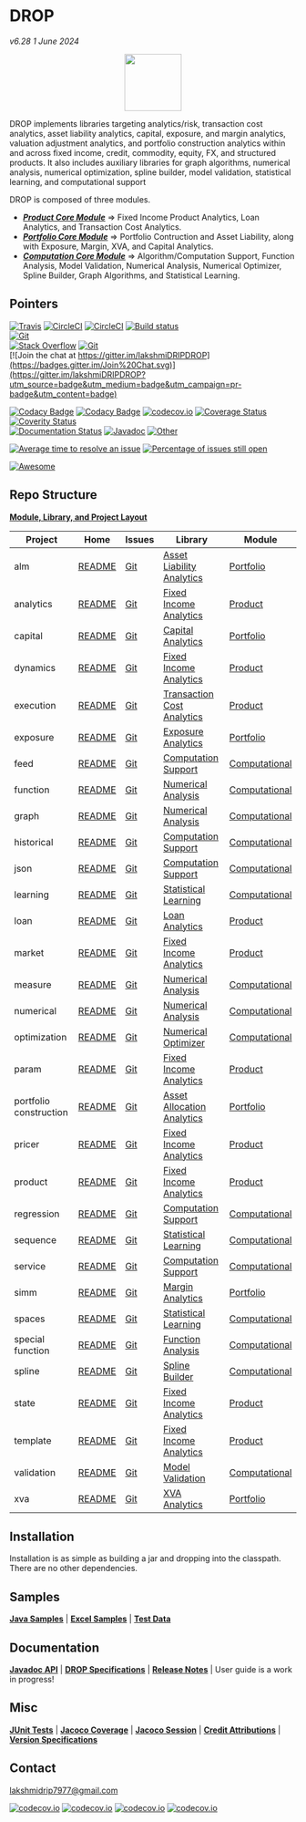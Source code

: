# DROP

*v6.28*  *1 June 2024*

<p align="center"><img src="https://github.com/lakshmiDRIP/DROP/blob/master/DRIP_Logo.gif?raw=true" width="100"></p>

DROP implements libraries targeting analytics/risk, transaction cost analytics, asset liability analytics, capital, exposure, and margin analytics, valuation adjustment analytics, and portfolio construction analytics within and across fixed income, credit, commodity, equity, FX, and structured products. It also includes auxiliary libraries for graph algorithms, numerical analysis, numerical optimization, spline builder, model validation, statistical learning, and computational support

DROP is composed of three modules.

 * [***Product     Core Module***](https://github.com/lakshmiDRIP/DROP/blob/master/ProductCore.md)         =>   Fixed Income Product Analytics, Loan Analytics, and Transaction Cost Analytics.
 * [***Portfolio   Core Module***](https://github.com/lakshmiDRIP/DROP/blob/master/PortfolioCore.md)       =>   Portfolio Contruction and Asset Liability, along with Exposure, Margin, XVA, and Capital Analytics.
 * [***Computation Core Module***](https://github.com/lakshmiDRIP/DROP/blob/master/ComputationalCore.md)   =>   Algorithm/Computation Support, Function Analysis, Model Validation, Numerical Analysis, Numerical Optimizer, Spline Builder, Graph Algorithms, and Statistical Learning.


## Pointers

[![Travis](https://travis-ci.org/lakshmiDRIP/DROP.svg)](https://travis-ci.org/lakshmiDRIP/DROP)    [![CircleCI](https://img.shields.io/circleci/project/github/lakshmiDRIP/DROP.svg)](https://circleci.com/gh/lakshmiDRIP/workflows/DROP)    [![CircleCI](https://circleci.com/gh/lakshmiDRIP/DROP.svg?style=svg)](https://circleci.com/gh/lakshmiDRIP/DROP)    [![Build status](https://ci.appveyor.com/api/projects/status/m5p8sfeth4cewr4v?svg=true)](https://ci.appveyor.com/project/lakshmiDRIP/drop)    
[![Git](https://img.shields.io/github/release/lakshmiDRIP/DROP.svg)](https://github.com/lakshmiDRIP/DROP/releases)    
[![Stack Overflow](http://img.shields.io/:stack%20overflow-drip-brightgreen.svg)](http://stackoverflow.com/questions/tagged/drip)    [![Git](http://dmlc.github.io/img/apache2.svg)](./LICENSE)    
[![Join the chat at https://gitter.im/lakshmiDRIPDROP](https://badges.gitter.im/Join%20Chat.svg)](https://gitter.im/lakshmiDRIPDROP?utm_source=badge&utm_medium=badge&utm_campaign=pr-badge&utm_content=badge)    

[![Codacy Badge](https://api.codacy.com/project/badge/Grade/7270e4b57c50483699448bf32721ab10)](https://www.codacy.com/app/lakshmiDRIP/DROP?utm_source=github.com&amp;utm_medium=referral&amp;utm_content=DROP/DROP&amp;utm_campaign=Badge_Grade)   [![Codacy Badge](https://api.codacy.com/project/badge/Coverage/7270e4b57c50483699448bf32721ab10)](https://www.codacy.com/app/lakshmiDRIP/DROP?utm_source=github.com&amp;utm_medium=referral&amp;utm_content=DROP/DROP&amp;utm_campaign=Badge_Coverage)   [![codecov.io](http://codecov.io/github/lakshmiDRIP/DROP/coverage.svg?branch=master)](https://codecov.io/gh/lakshmiDRIP/DROP/branch/master)   [![Coverage Status](https://coveralls.io/repos/github/lakshmiDRIP/DROP/badge.svg?branch=master)](https://coveralls.io/github/lakshmiDRIP/DROP?branch=master)   [![Coverity Status](https://scan.coverity.com/projects/14574/badge.svg)](https://scan.coverity.com/projects/lakshmidrip-drop)    
[![Documentation Status](https://readthedocs.org/projects/dripdrop/badge/?version=latest)](http://dripdrop.readthedocs.io/en/latest/?badge=latest)  [![Javadoc](https://readthedocs.org/projects/xgboost/badge/?version=latest)](https://lakshmidrip.github.io/DROP/Javadoc/index.html)  [![Other](https://readthedocs.org/projects/xgboost/badge/?version=latest)](https://github.com/lakshmiDRIP/DROP/tree/master/Docs)

[![Average time to resolve an issue](http://isitmaintained.com/badge/resolution/lakshmiDRIP/DROP.svg)](http://isitmaintained.com/project/lakshmiDRIP/DROP "Average time to resolve an issue")   [![Percentage of issues still open](http://isitmaintained.com/badge/open/lakshmiDRIP/DROP.svg)](http://isitmaintained.com/project/lakshmiDRIP/DROP "Percentage of issues still open")

[![Awesome](https://cdn.rawgit.com/sindresorhus/awesome/d7305f38d29fed78fa85652e3a63e154dd8e8829/media/badge.svg)](https://github.com/sindresorhus/awesome)

## Repo Structure

 [**Module, Library, and Project Layout**](https://github.com/lakshmiDRIP/DROP/blob/master/Taxonomy.md)

  |        Project         |  Home  |  Issues  |  Library  |  Module  |
  |------------------------|--------|----------|-----------|----------|
  | alm                    | [README](https://github.com/lakshmiDRIP/DROP/blob/master/src/main/java/org/drip/alm/README.md) | [Git](https://github.com/lakshmiDRIP/DROP/issues?q=is%3Aopen+is%3Aissue+label%3Aalm) | [Asset Liability Analytics](https://github.com/lakshmiDRIP/DROP/blob/master/AssetLiabilityAnalyticsLibrary.md) | [Portfolio](https://github.com/lakshmiDRIP/DROP/blob/master/PortfolioCore.md) |
  | analytics              | [README](https://github.com/lakshmiDRIP/DROP/blob/master/src/main/java/org/drip/analytics/README.md) | [Git](https://github.com/lakshmiDRIP/DROP/issues?q=is%3Aopen+is%3Aissue+label%3Aanalytics) | [Fixed Income Analytics](https://github.com/lakshmiDRIP/DROP/blob/master/FixedIncomeAnalyticsLibrary.md) | [Product](https://github.com/lakshmiDRIP/DROP/blob/master/ProductCore.md) |
  | capital                | [README](https://github.com/lakshmiDRIP/DROP/blob/master/src/main/java/org/drip/capital/README.md) | [Git](https://github.com/lakshmiDRIP/DROP/issues?q=is%3Aopen+is%3Aissue+label%3Acapital) | [Capital Analytics](https://github.com/lakshmiDRIP/DROP/blob/master/CapitalAnalyticsLibrary.md) | [Portfolio](https://github.com/lakshmiDRIP/DROP/blob/master/PortfolioCore.md) |
  | dynamics               | [README](https://github.com/lakshmiDRIP/DROP/blob/master/src/main/java/org/drip/dynamics/README.md) | [Git](https://github.com/lakshmiDRIP/DROP/issues?q=is%3Aopen+is%3Aissue+label%3Adynamics) | [Fixed Income Analytics](https://github.com/lakshmiDRIP/DROP/blob/master/FixedIncomeAnalyticsLibrary.md) | [Product](https://github.com/lakshmiDRIP/DROP/blob/master/ProductCore.md) |
  | execution              | [README](https://github.com/lakshmiDRIP/DROP/blob/master/src/main/java/org/drip/execution/README.md) | [Git](https://github.com/lakshmiDRIP/DROP/issues?q=is%3Aopen+is%3Aissue+label%3Aexecution) | [Transaction Cost Analytics](https://github.com/lakshmiDRIP/DROP/blob/master/TransactionCostAnalyticsLibrary.md) | [Product](https://github.com/lakshmiDRIP/DROP/blob/master/ProductCore.md) |
  | exposure               | [README](https://github.com/lakshmiDRIP/DROP/blob/master/src/main/java/org/drip/exposure/README.md) | [Git](https://github.com/lakshmiDRIP/DROP/issues?q=is%3Aopen+is%3Aissue+label%3Aexposure) | [Exposure Analytics](https://github.com/lakshmiDRIP/DROP/blob/master/ExposureAnalyticsLibrary.md) | [Portfolio](https://github.com/lakshmiDRIP/DROP/blob/master/PortfolioCore.md) |
  | feed                   | [README](https://github.com/lakshmiDRIP/DROP/blob/master/src/main/java/org/drip/feed/README.md) | [Git](https://github.com/lakshmiDRIP/DROP/issues?q=is%3Aopen+is%3Aissue+label%3Afeed) | [Computation Support](https://github.com/lakshmiDRIP/DROP/blob/master/ComputationSupportLibrary.md) | [Computational](https://github.com/lakshmiDRIP/DROP/blob/master/ComputationalCore.md) |
  | function               | [README](https://github.com/lakshmiDRIP/DROP/blob/master/src/main/java/org/drip/function/README.md) | [Git](https://github.com/lakshmiDRIP/DROP/issues?q=is%3Aopen+is%3Aissue+label%3Afunction) | [Numerical Analysis](https://github.com/lakshmiDRIP/DROP/blob/master/NumericalAnalysisLibrary.md) | [Computational](https://github.com/lakshmiDRIP/DROP/blob/master/ComputationalCore.md) |
  | graph                  | [README](https://github.com/lakshmiDRIP/DROP/blob/master/src/main/java/org/drip/graph/README.md) | [Git](https://github.com/lakshmiDRIP/DROP/issues?q=is%3Aopen+is%3Aissue+label%3Afunction) | [Numerical Analysis](https://github.com/lakshmiDRIP/DROP/blob/master/GraphAlgorithmLibrary.md) | [Computational](https://github.com/lakshmiDRIP/DROP/blob/master/ComputationalCore.md) |
  | historical             | [README](https://github.com/lakshmiDRIP/DROP/blob/master/src/main/java/org/drip/historical/README.md) | [Git](https://github.com/lakshmiDRIP/DROP/issues?q=is%3Aopen+is%3Aissue+label%3Ahistorical) | [Computation Support](https://github.com/lakshmiDRIP/DROP/blob/master/ComputationSupportLibrary.md) | [Computational](https://github.com/lakshmiDRIP/DROP/blob/master/ComputationalCore.md) |
  | json                   | [README](https://github.com/lakshmiDRIP/DROP/blob/master/src/main/java/org/drip/json/README.md) | [Git](https://github.com/lakshmiDRIP/DROP/issues?q=is%3Aopen+is%3Aissue+label%3Ajson) | [Computation Support](https://github.com/lakshmiDRIP/DROP/blob/master/ComputationSupportLibrary.md) | [Computational](https://github.com/lakshmiDRIP/DROP/blob/master/ComputationalCore.md) |
  | learning               | [README](https://github.com/lakshmiDRIP/DROP/blob/master/src/main/java/org/drip/learning/README.md) | [Git](https://github.com/lakshmiDRIP/DROP/issues?q=is%3Aopen+is%3Aissue+label%3Alearning) | [Statistical Learning](https://github.com/lakshmiDRIP/DROP/blob/master/StatisticalLearningLibrary.md) | [Computational](https://github.com/lakshmiDRIP/DROP/blob/master/ComputationalCore.md) |
  | loan                   | [README](https://github.com/lakshmiDRIP/DROP/blob/master/src/main/java/org/drip/loan/README.md) | [Git](https://github.com/lakshmiDRIP/DROP/issues?q=is%3Aopen+is%3Aissue+label%3Aloan) | [Loan Analytics](https://github.com/lakshmiDRIP/DROP/blob/master/LoanAnalyticsLibrary.md) | [Product](https://github.com/lakshmiDRIP/DROP/blob/master/ProductCore.md) |
  | market                 | [README](https://github.com/lakshmiDRIP/DROP/blob/master/src/main/java/org/drip/market/README.md) | [Git](https://github.com/lakshmiDRIP/DROP/issues?q=is%3Aopen+is%3Aissue+label%3Amarket) | [Fixed Income Analytics](https://github.com/lakshmiDRIP/DROP/blob/master/FixedIncomeAnalyticsLibrary.md) | [Product](https://github.com/lakshmiDRIP/DROP/blob/master/ProductCore.md) |
  | measure                | [README](https://github.com/lakshmiDRIP/DROP/blob/master/src/main/java/org/drip/measure/README.md) | [Git](https://github.com/lakshmiDRIP/DROP/issues?q=is%3Aopen+is%3Aissue+label%3Ameasure) | [Numerical Analysis](https://github.com/lakshmiDRIP/DROP/blob/master/NumericalAnalysisLibrary.md) | [Computational](https://github.com/lakshmiDRIP/DROP/blob/master/ComputationalCore.md) |
  | numerical              | [README](https://github.com/lakshmiDRIP/DROP/blob/master/src/main/java/org/drip/numerical/README.md) | [Git](https://github.com/lakshmiDRIP/DROP/issues?q=is%3Aopen+is%3Aissue+label%3Anumerical) | [Numerical Analysis](https://github.com/lakshmiDRIP/DROP/blob/master/NumericalAnalysisLibrary.md) | [Computational](https://github.com/lakshmiDRIP/DROP/blob/master/ComputationalCore.md) |
  | optimization           | [README](https://github.com/lakshmiDRIP/DROP/blob/master/src/main/java/org/drip/optimization/README.md) | [Git](https://github.com/lakshmiDRIP/DROP/issues?q=is%3Aopen+is%3Aissue+label%3Aoptimization) | [Numerical Optimizer](https://github.com/lakshmiDRIP/DROP/blob/master/NumericalOptimizerLibrary.md) | [Computational](https://github.com/lakshmiDRIP/DROP/blob/master/ComputationalCore.md) |
  | param                  | [README](https://github.com/lakshmiDRIP/DROP/blob/master/src/main/java/org/drip/param/README.md) | [Git](https://github.com/lakshmiDRIP/DROP/issues?q=is%3Aopen+is%3Aissue+label%3Aparam) | [Fixed Income Analytics](https://github.com/lakshmiDRIP/DROP/blob/master/FixedIncomeAnalyticsLibrary.md) | [Product](https://github.com/lakshmiDRIP/DROP/blob/master/ProductCore.md) |
  | portfolio construction | [README](https://github.com/lakshmiDRIP/DROP/blob/master/src/main/java/org/drip/portfolioconstruction/README.md) | [Git](https://github.com/lakshmiDRIP/DROP/issues?q=is%3Aopen+is%3Aissue+label%3Aportfolioconstruction) | [Asset Allocation Analytics](https://github.com/lakshmiDRIP/DROP/blob/master/AssetAllocationAnalyticsLibrary.md) | [Portfolio](https://github.com/lakshmiDRIP/DROP/blob/master/PortfolioCore.md) |
  | pricer                 | [README](https://github.com/lakshmiDRIP/DROP/blob/master/src/main/java/org/drip/pricer/README.md) | [Git](https://github.com/lakshmiDRIP/DROP/issues?q=is%3Aopen+is%3Aissue+label%3Apricer) | [Fixed Income Analytics](https://github.com/lakshmiDRIP/DROP/blob/master/FixedIncomeAnalyticsLibrary.md) | [Product](https://github.com/lakshmiDRIP/DROP/blob/master/ProductCore.md) |
  | product                | [README](https://github.com/lakshmiDRIP/DROP/blob/master/src/main/java/org/drip/product/README.md) | [Git](https://github.com/lakshmiDRIP/DROP/issues?q=is%3Aopen+is%3Aissue+label%3Aproduct) | [Fixed Income Analytics](https://github.com/lakshmiDRIP/DROP/blob/master/FixedIncomeAnalyticsLibrary.md) | [Product](https://github.com/lakshmiDRIP/DROP/blob/master/ProductCore.md) |
  | regression             | [README](https://github.com/lakshmiDRIP/DROP/blob/master/src/main/java/org/drip/regression/README.md) | [Git](https://github.com/lakshmiDRIP/DROP/issues?q=is%3Aopen+is%3Aissue+label%3Aregression) | [Computation Support](https://github.com/lakshmiDRIP/DROP/blob/master/ComputationSupportLibrary.md) | [Computational](https://github.com/lakshmiDRIP/DROP/blob/master/ComputationalCore.md) |
  | sequence               | [README](https://github.com/lakshmiDRIP/DROP/blob/master/src/main/java/org/drip/sequence/README.md) | [Git](https://github.com/lakshmiDRIP/DROP/issues?q=is%3Aopen+is%3Aissue+label%3Asequence) | [Statistical Learning](https://github.com/lakshmiDRIP/DROP/blob/master/StatisticalLearningLibrary.md) | [Computational](https://github.com/lakshmiDRIP/DROP/blob/master/ComputationalCore.md) |
  | service                | [README](https://github.com/lakshmiDRIP/DROP/blob/master/src/main/java/org/drip/service/README.md) | [Git](https://github.com/lakshmiDRIP/DROP/issues?q=is%3Aopen+is%3Aissue+label%3Aservice) | [Computation Support](https://github.com/lakshmiDRIP/DROP/blob/master/ComputationSupportLibrary.md) | [Computational](https://github.com/lakshmiDRIP/DROP/blob/master/ComputationalCore.md) |
  | simm                   | [README](https://github.com/lakshmiDRIP/DROP/blob/master/src/main/java/org/drip/simm/README.md) | [Git](https://github.com/lakshmiDRIP/DROP/issues?q=is%3Aopen+is%3Aissue+label%3Asimm) | [Margin Analytics](https://github.com/lakshmiDRIP/DROP/blob/master/MarginAnalyticsLibrary.md) | [Portfolio](https://github.com/lakshmiDRIP/DROP/blob/master/PortfolioCore.md) |
  | spaces                 | [README](https://github.com/lakshmiDRIP/DROP/blob/master/src/main/java/org/drip/spaces/README.md) | [Git](https://github.com/lakshmiDRIP/DROP/issues?q=is%3Aopen+is%3Aissue+label%3Aspaces) | [Statistical Learning](https://github.com/lakshmiDRIP/DROP/blob/master/StatisticalLearningLibrary.md) | [Computational](https://github.com/lakshmiDRIP/DROP/blob/master/ComputationalCore.md) |
  | special function       | [README](https://github.com/lakshmiDRIP/DROP/blob/master/src/main/java/org/drip/specialfunction/README.md) | [Git](https://github.com/lakshmiDRIP/DROP/issues?q=is%3Aopen+is%3Aissue+label%3Aspecialfunction) | [Function Analysis](https://github.com/lakshmiDRIP/DROP/blob/master/FunctionAnalysisLibrary.md) | [Computational](https://github.com/lakshmiDRIP/DROP/blob/master/ComputationalCore.md) |
  | spline                 | [README](https://github.com/lakshmiDRIP/DROP/blob/master/src/main/java/org/drip/spline/README.md) | [Git](https://github.com/lakshmiDRIP/DROP/issues?q=is%3Aopen+is%3Aissue+label%3Aspline) | [Spline Builder](https://github.com/lakshmiDRIP/DROP/blob/master/SplineBuilderLibrary.md) | [Computational](https://github.com/lakshmiDRIP/DROP/blob/master/ComputationalCore.md) |
  | state                  | [README](https://github.com/lakshmiDRIP/DROP/blob/master/src/main/java/org/drip/state/README.md) | [Git](https://github.com/lakshmiDRIP/DROP/issues?q=is%3Aopen+is%3Aissue+label%3Astate) | [Fixed Income Analytics](https://github.com/lakshmiDRIP/DROP/blob/master/FixedIncomeAnalyticsLibrary.md) | [Product](https://github.com/lakshmiDRIP/DROP/blob/master/ProductCore.md) |
  | template               | [README](https://github.com/lakshmiDRIP/DROP/blob/master/src/main/java/org/drip/template/README.md) | [Git](https://github.com/lakshmiDRIP/DROP/issues?q=is%3Aopen+is%3Aissue+label%3Atemplate) | [Fixed Income Analytics](https://github.com/lakshmiDRIP/DROP/blob/master/FixedIncomeAnalyticsLibrary.md) | [Product](https://github.com/lakshmiDRIP/DROP/blob/master/ProductCore.md) |
  | validation             | [README](https://github.com/lakshmiDRIP/DROP/blob/master/src/main/java/org/drip/validation/README.md) | [Git](https://github.com/lakshmiDRIP/DROP/issues?q=is%3Aopen+is%3Aissue+label%3Avalidation) | [Model Validation](https://github.com/lakshmiDRIP/DROP/blob/master/ModelValidationAnalyticsLibrary.md) | [Computational](https://github.com/lakshmiDRIP/DROP/blob/master/ComputationalCore.md) |
  | xva                    | [README](https://github.com/lakshmiDRIP/DROP/blob/master/src/main/java/org/drip/xva/README.md) | [Git](https://github.com/lakshmiDRIP/DROP/issues?q=is%3Aopen+is%3Aissue+label%3Axva) | [XVA Analytics](https://github.com/lakshmiDRIP/DROP/blob/master/XVAAnalyticsLibrary.md) | [Portfolio](https://github.com/lakshmiDRIP/DROP/blob/master/PortfolioCore.md) |


## Installation

 Installation is as simple as building a jar and dropping into the classpath. There are no other dependencies.

## Samples

  [**Java Samples**](https://github.com/lakshmiDRIP/DROP/tree/master/src/main/java/org/drip/sample)   |   [**Excel Samples**](https://github.com/lakshmiDRIP/DROP/tree/master/Excel)   |   [**Test Data**](https://github.com/lakshmiDRIP/DROP/tree/master/Daemons)

## Documentation

 [**Javadoc API**](https://lakshmidrip.github.io/DROP/Javadoc/index.html) | [**DROP Specifications**](https://github.com/lakshmiDRIP/DROP/tree/master/Docs/Internal) | [**Release Notes**](https://github.com/lakshmiDRIP/DROP/tree/master/ReleaseNotes) | User guide is a work in progress!

## Misc

  [**JUnit Tests**](https://lakshmidrip.github.io/DROP/junit/index.html)   |   [**Jacoco Coverage**](https://lakshmidrip.github.io/DROP/jacoco/index.html)   |   [**Jacoco Session**](https://lakshmidrip.github.io/DROP/jacoco/jacoco-sessions.html)   |   [**Credit Attributions**](https://lakshmidrip.github.io/DROP/credits.html)   |   [**Version Specifications**](https://lakshmidrip.github.io/DROP/version.html)

## Contact

lakshmidrip7977@gmail.com

[![codecov.io](https://codecov.io/gh/lakshmiDRIP/DROP/branch/master/graphs/sunburst.svg)](https://codecov.io/gh/lakshmiDRIP/DROP/branch/master)  [![codecov.io](https://codecov.io/gh/lakshmiDRIP/DROP/branch/master/graphs/icicle.svg)](https://codecov.io/gh/lakshmiDRIP/DROP/branch/master)  [![codecov.io](https://codecov.io/gh/lakshmiDRIP/DROP/branch/master/graphs/tree.svg)](https://codecov.io/gh/lakshmiDRIP/DROP/branch/master)  [![codecov.io](https://codecov.io/gh/lakshmiDRIP/DROP/branch/master/graphs/commits.svg)](https://codecov.io/gh/lakshmiDRIP/DROP/branch/master)  
